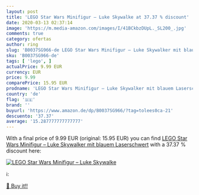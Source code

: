 ```yaml
---
layout: post
title: 'LEGO Star Wars Minifigur – Luke Skywalke at 37.37 % discount'
date: 2020-03-13 02:37:14
image: 'https://m.media-amazon.com/images/I/41BCkbzDUpL._SL200_.jpg'
comments: true
category: ofertas
author: ring
slug: 'B0037SG966-de LEGO Star Wars Minifigur – Luke Skywalker mit blauem...'
sku: 'B0037SG966-de'
tags: [ 'lego', ]
actualPrice: 9.99 EUR
currency: EUR
price: 9.99
comparePrice: 15.95 EUR
prodname: 'LEGO Star Wars Minifigur – Luke Skywalker mit blauem Laserschwert'
country: 'de'
flag: '🇩🇪'
brand: ''
buyurl: 'https://www.amazon.de/dp/B0037SG966/?tag=tolees0ca-21'
descuento: '37.37'
average: '15.287777777777777'
---
```


With a final price of 9.99 EUR (original: 15.95 EUR) you can find [LEGO Star Wars Minifigur – Luke Skywalker mit blauem Laserschwert](https://www.amazon.de/dp/B0037SG966/?tag=tolees0ca-21) with a  37.37 % discount here:

[![LEGO Star Wars Minifigur – Luke Skywalke](https://m.media-amazon.com/images/I/41BCkbzDUpL._SL200_.jpg)](https://www.amazon.de/dp/B0037SG966/?tag=tolees0ca-21)

ℹ️:


[🛒 Buy it!!](https://www.amazon.de/dp/B0037SG966/?tag=tolees0ca-21)
